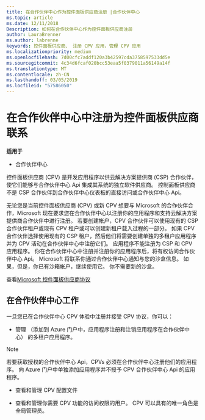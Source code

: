 ```yaml
---
title: 在合作伙伴中心作为控件面板供应商注册 |合作伙伴中心
ms.topic: article
ms.date: 12/11/2018
Description: 如何在合作伙伴中心作为控件面板供应商注册
author: LauraBrenner
ms.author: labrenne
keywords: 控件面板供应商、 注册 CPV 应用，管理 CPV 应用
ms.localizationpriority: medium
ms.openlocfilehash: 7d00cfc7addf120a3b42597cda3758597533dd5e
ms.sourcegitcommit: 4c34d6fcaf020bcc53eaa5f0379011a56149a14f
ms.translationtype: MT
ms.contentlocale: zh-CN
ms.lasthandoff: 03/05/2019
ms.locfileid: "57586050"
---
```

# <a name="enroll-in-partner-center-as-a-control-panel-vendor"></a>在合作伙伴中心中注册为控件面板供应商联系

**适用于**

- 合作伙伴中心

控件面板供应商 (CPV) 是开发应用程序以供云解决方案提供商 (CSP) 合作伙伴，使它们能够与合作伙伴中心 Api 集成其系统的独立软件供应商。 控制面板供应商不是 CSP 合作伙伴到合作伙伴中心仪表板的直接访问或合作伙伴中心 Api。

无论您是当前控件面板供应商 (CPV) 或新 CPV 想要与 Microsoft 的合作伙伴合作，Microsoft 现在要求您在合作伙伴中心以注册你的应用程序和支持云解决方案提供商合作伙伴中进行注册。 若要创建帐户，CPV 合作伙伴可以使用现有的 CSP 合作伙伴租户或现有 CPV 租户或可以创建新租户载入过程的一部分。 如果 CPV 合作伙伴选择使用现有的 CSP 租户，然后他们将需要创建单独的多租户应用程序并为 CPV 活动在合作伙伴中心中注册它们。 应用程序不能注册为 CSP 和 CPV 应用程序。 你在合作伙伴中心中注册并注册你的应用程序后，将有权访问合作伙伴中心 Api。  Microsoft 将联系你通过合作伙伴中心通知与您的沙盒信息。 如果，但是，你已有沙箱帐户，继续使用它。 你不需要新的沙盒。   

查看[Microsoft 控件面板供应商协议](https://go.microsoft.com/fwlink/?linkid=2055198)


## <a name="working-in-partner-center"></a>在合作伙伴中心工作
一旦您已在合作伙伴中心 CPV 体验中注册并接受 CPV 协议，你可以：

- 管理 （添加到 Azure 门户中，应用程序注册和注销应用程序在合作伙伴中心） 的多租户应用程序。

>[!Note] 
>若要获取授权的合作伙伴中心 Api，CPVs 必须在合作伙伴中心注册他们的应用程序。 向 Azure 门户中单独添加应用程序并不授予 CPV 合作伙伴中心 Api 的应用程序。 

- 查看和管理 CPV 配置文件 

- 查看和管理你需要 CPV 功能的访问权限的用户。 CPV 可以具有的唯一角色是全局管理员。


